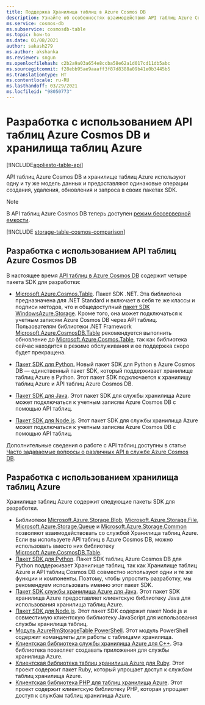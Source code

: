 ```yaml
---
title: Поддержка Хранилища таблиц в Azure Cosmos DB
description: Узнайте об особенностях взаимодействия API таблиц Azure Cosmos DB и таблиц службы хранилища Azure при использовании одной и той же модели данных таблиц и операций
ms.service: cosmos-db
ms.subservice: cosmosdb-table
ms.topic: how-to
ms.date: 01/08/2021
author: sakash279
ms.author: akshanka
ms.reviewer: sngun
ms.openlocfilehash: c2b2a9a03a654e8ccba58e62a1d017cd11db5abc
ms.sourcegitcommit: f28ebb95ae9aaaff3f87d8388a09b41e0b3445b5
ms.translationtype: HT
ms.contentlocale: ru-RU
ms.lasthandoff: 03/29/2021
ms.locfileid: "98050773"
---
```

# <a name="developing-with-azure-cosmos-db-table-api-and-azure-table-storage"></a>Разработка с использованием API таблиц Azure Cosmos DB и хранилища таблиц Azure
[!INCLUDE[appliesto-table-api](includes/appliesto-table-api.md)]

API таблиц Azure Cosmos DB и хранилище таблиц Azure используют одну и ту же модель данных и предоставляют одинаковые операции создания, удаления, обновления и запроса в своих пакетах SDK.

> [!NOTE]
> В API таблиц Azure Cosmos DB теперь доступен [режим бессерверной емкости](serverless.md).

[!INCLUDE [storage-table-cosmos-comparison](../../includes/storage-table-cosmos-comparison.md)]

## <a name="developing-with-the-azure-cosmos-db-table-api"></a>Разработка с использованием API таблиц Azure Cosmos DB

В настоящее время [API таблиц в Azure Cosmos DB](table-introduction.md) содержит четыре пакета SDK для разработки: 

* [Microsoft.Azure.Cosmos.Table](https://www.nuget.org/packages/Microsoft.Azure.Cosmos.Table). Пакет SDK .NET. Эта библиотека предназначена для .NET Standard и включает в себя те же классы и подписи методов, что и общедоступный [пакет SDK WindowsAzure.Storage](https://www.nuget.org/packages/WindowsAzure.Storage). Кроме того, она может подключаться к учетным записям Azure Cosmos DB через API таблиц. Пользователям библиотеки .NET Framework [Microsoft.Azure.CosmosDB.Table](https://www.nuget.org/packages/Microsoft.Azure.CosmosDB.Table/) рекомендуется выполнить обновление до [Microsoft.Azure.Cosmos.Table](https://www.nuget.org/packages/Microsoft.Azure.Cosmos.Table), так как библиотека сейчас находится в режиме обслуживания и ее поддержка скоро будет прекращена.

* [Пакет SDK для Python.](table-sdk-python.md) Новый пакет SDK для Python в Azure Cosmos DB — единственный пакет SDK, который поддерживает хранилище таблиц Azure в Python. Этот пакет SDK подключается к хранилищу таблиц Azure и API таблиц Azure Cosmos DB.

* [Пакет SDK для Java](table-sdk-java.md). Этот пакет SDK для службы хранилища Azure может подключаться к учетным записям Azure Cosmos DB с помощью API таблиц.

* [Пакет SDK для Node.js](table-sdk-nodejs.md). Этот пакет SDK для службы хранилища Azure может подключаться к учетным записям Azure Cosmos DB с помощью API таблиц.


Дополнительные сведения о работе с API таблиц доступны в статье [Часто задаваемые вопросы о различных API в службе Azure Cosmos DB](table-api-faq.md).

## <a name="developing-with-azure-table-storage"></a>Разработка с использованием хранилища таблиц Azure

Хранилище таблиц Azure содержит следующие пакеты SDK для разработки.

- Библиотеки [Microsoft.Azure.Storage.Blob](https://www.nuget.org/packages/Microsoft.Azure.Storage.Blob/), [Microsoft.Azure.Storage.File](https://www.nuget.org/packages/Microsoft.Azure.Storage.File/), [Microsoft.Azure.Storage.Queue](https://www.nuget.org/packages/Microsoft.Azure.Storage.Queue/) и [Microsoft.Azure.Storage.Common](https://www.nuget.org/packages/Microsoft.Azure.Storage.Common/) позволяют взаимодействовать со службой Хранилища таблиц Azure. Если вы используете API таблиц в Azure Cosmos DB, можно использовать вместо них библиотеку [Microsoft.Azure.CosmosDB.Table](https://www.nuget.org/packages/Microsoft.Azure.CosmosDB.Table/).
- [Пакет SDK для Python](https://github.com/Azure/azure-cosmos-table-python). Пакет SDK таблиц Azure Cosmos DB для Python поддерживает Хранилище таблиц, так как Хранилище таблиц Azure и API таблиц Cosmos DB совместно используют одни и те же функции и компоненты. Поэтому, чтобы упростить разработку, мы рекомендуем использовать именно этот пакет SDK.
- [Пакет SDK службы хранилища Azure для Java](https://github.com/azure/azure-storage-java). Этот пакет SDK хранилища Azure предоставляет клиентскую библиотеку Java для использования хранилища таблиц Azure.
- [Пакет SDK для Node.js](https://github.com/Azure/azure-storage-node). Этот пакет SDK содержит пакет Node.js и совместимую клиентскую библиотеку JavaScript для использования службы хранилища таблиц.
- [Модуль AzureRmStorageTable PowerShell](https://www.powershellgallery.com/packages/AzureRmStorageTable). Этот модуль PowerShell содержит командлеты для работы с таблицами хранилища.
- [Клиентская библиотека службы хранилища Azure для C++](https://github.com/Azure/azure-storage-cpp/). Эта библиотека позволяет создавать приложения для службы хранилища Azure.
- [Клиентская библиотека таблиц хранилища Azure для Ruby](https://github.com/azure/azure-storage-ruby/tree/master/table). Этот проект содержит пакет Ruby, который упрощает доступ к службам таблиц хранилища Azure.
- [Клиентская библиотека PHP для таблиц хранилища Azure](https://github.com/Azure/azure-storage-php/tree/master/azure-storage-table). Этот проект содержит клиентскую библиотеку PHP, которая упрощает доступ к службам таблиц хранилища Azure.


   





